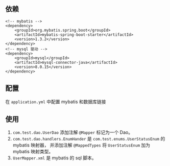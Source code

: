 ## 依赖

```
<!-- mybatis -->
<dependency>
    <groupId>org.mybatis.spring.boot</groupId>
    <artifactId>mybatis-spring-boot-starter</artifactId>
    <version>1.3.2</version>
</dependency>
<!-- mysql 驱动 -->
<dependency>
    <groupId>mysql</groupId>
    <artifactId>mysql-connector-java</artifactId>
    <version>8.0.15</version>
</dependency>
```

## 配置

在 `application.yml` 中配置 mybatis 和数据库链接

## 使用

1. `com.test.dao.UserDao` 添加注解 `@Mapper` 标记为一个 Dao。
2. `com.test.dao.handlers.EnumHander` 是 `com.test.enums.UserStatusEnum` 的 mybatis 映射器，
并添加注解 `@MappedTypes` 将 `UserStatusEnum` 加为 mybatis 映射类型。 
3. `UserMapper.xml` 是 mybatis 的 sql 脚本。